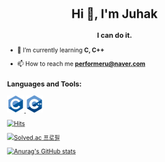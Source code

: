 <h1 align="center">Hi 👋, I'm Juhak</h1>
<h3 align="center">I can do it.</h3>

- 🌱 I’m currently learning **C, C++**

- 📫 How to reach me **performeru@naver.com**


<h3 align="left">Languages and Tools:</h3>
<p align="left"> <a href="https://www.cprogramming.com/" target="_blank" rel="noreferrer"> <img src="https://raw.githubusercontent.com/devicons/devicon/master/icons/c/c-original.svg" alt="c" width="40" height="40"/> </a> <a href="https://www.w3schools.com/cpp/" target="_blank" rel="noreferrer"> <img src="https://raw.githubusercontent.com/devicons/devicon/master/icons/cplusplus/cplusplus-original.svg" alt="cplusplus" width="40" height="40"/> </a> </p>

[![Hits](https://hits.seeyoufarm.com/api/count/incr/badge.svg?url=https%3A%2F%2Fgithub.com%2Fperformeru%2F&count_bg=%2379C83D&title_bg=%23555555&icon=unrealengine.svg&icon_color=%23E7E7E7&title=Github&edge_flat=false)](https://hits.seeyoufarm.com)



[![Solved.ac
프로필](http://mazassumnida.wtf/api/v2/generate_badge?boj=performeru)](https://solved.ac/performeru)


[![Anurag's GitHub stats](https://github-readme-stats.vercel.app/api?username=performeru)](https://github.com/performeru/github-readme-stats)
